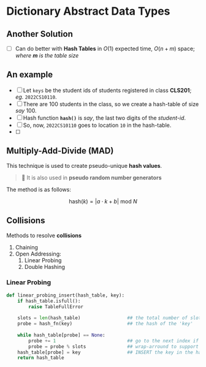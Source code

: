 # Dictionary Abstract Data Types

## Another Solution

- [ ] Can do better with **Hash Tables** in $O(1)$ expected time, $O(n+m)$ space; 
_where **m** is the table size_


## An example

- [ ] Let `keys` be the student ids of students registered in class **CLS201**; _eg._ `2022CS10110`.
- [ ] There are $100$ students in the class, so we create a hash-table of size _say_ 100.
- [ ] Hash function **`hash()`** is _say_, the last two digits of the _student-id_.
- [ ] So, now, `2022CS10110` goes to location `10` in the hash-table.
- [ ] 

## Multiply-Add-Divide (MAD)

This technique is used to create pseudo-unique **hash values**.

> :rotating_light: It is also used in **pseudo random number generators**

The method is as follows:

$$ \text{hash}(k) = |a\cdot k + b|\ \text{mod}\ N$$


## Collisions

Methods to resolve **collisions**

1. Chaining
2. Open Addressing:
    1. Linear Probing
    2. Double Hashing

### Linear Probing

```python
def linear_probing_insert(hash_table, key):
    if hash_table.isfull():
        raise TableFullError
    
    slots = len(hash_table)                 ## the total number of slots
    probe = hash_fn(key)                    ## the hash of the 'key'
    
    while hash_table[probe] == None:
        probe += 1                          ## go to the next index if the current index is occupied
        probe = probe % slots               ## wrap-arround to support in-range indexing
    hash_table[probe] = key                 ## INSERT the key in the hash-table
    return hash_table
```
